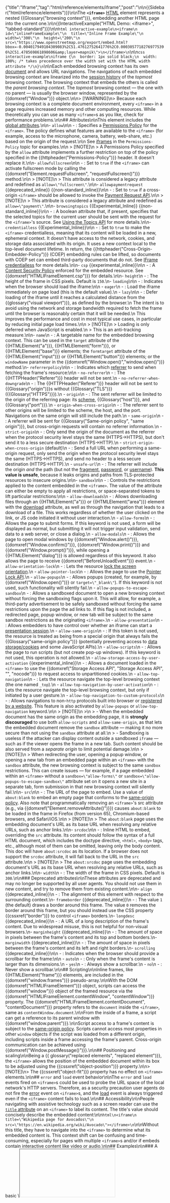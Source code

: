 {"title":"Iframe","tag":"html/reference/elements/iframe","post":"\n\n{{Sidebar(\"html/reference/elements\")}}\n\nThe **`<iframe>`** [HTML](/blog/Web/HTML) element represents a nested {{Glossary(\"browsing context\")}}, embedding another HTML page into the current one.\n\n{{InteractiveExample(\"HTML Demo: &lt;iframe&gt;\", \"tabbed-standard\")}}\n\n```html interactive-example\n<iframe\n  id=\"inlineFrameExample\"\n  title=\"Inline Frame Example\"\n  width=\"300\"\n  height=\"200\"\n  src=\"https://www.openstreetmap.org/export/embed.html?bbox=-0.004017949104309083%2C51.47612752641776%2C0.00030577182769775396%2C51.478569861898606&amp;layer=mapnik\">\n</iframe>\n```\n\n```css interactive-example\niframe {\n  border: 1px solid black;\n  width: 100%; /* takes precedence over the width set with the HTML width attribute */\n}\n```\n\nEach embedded browsing context has its own [document](/blog/Web/API/Document) and allows URL navigations. The navigations of each embedded browsing context are linearized into the [session history](/blog/Web/API/History) of the _topmost_ browsing context. The browsing context that embeds the others is called the _parent browsing context_. The _topmost_ browsing context — the one with no parent — is usually the browser window, represented by the {{domxref(\"Window\")}} object.\n\n> [!WARNING]\n> Because each browsing context is a complete document environment, every `<iframe>` in a page requires increased memory and other computing resources. While theoretically you can use as many `<iframe>`s as you like, check for performance problems.\n\n## Attributes\n\nThis element includes the [global attributes](/blog/Web/HTML/Reference/Global_attributes).\n\n- `allow`\n\n  - : Specifies a [Permissions Policy](/blog/Web/HTTP/Guides/Permissions_Policy) for the `<iframe>`. The policy defines what features are available to the `<iframe>` (for example, access to the microphone, camera, battery, web-share, etc.) based on the origin of the request.\n\n    See [iframes](/blog/Web/HTTP/Reference/Headers/Permissions-Policy#iframes) in the `Permissions-Policy` topic for examples.\n\n    > [!NOTE]\n    > A Permissions Policy specified by the `allow` attribute implements a further restriction on top of the policy specified in the {{httpheader(\"Permissions-Policy\")}} header. It doesn't replace it.\n\n- `allowfullscreen`\n\n  - : Set to `true` if the `<iframe>` can activate fullscreen mode by calling the {{domxref(\"Element.requestFullscreen\", \"requestFullscreen()\")}} method.\n\n    > [!NOTE]\n    > This attribute is considered a legacy attribute and redefined as `allow=\"fullscreen\"`.\n\n- `allowpaymentrequest` {{deprecated_inline}} {{non-standard_inline}}\n\n  - : Set to `true` if a cross-origin `<iframe>` should be allowed to invoke the [Payment Request API](/blog/Web/API/Payment_Request_API).\n\n    > [!NOTE]\n    > This attribute is considered a legacy attribute and redefined as `allow=\"payment\"`.\n\n- `browsingtopics` {{Experimental_Inline}} {{non-standard_inline}}\n\n  - : A boolean attribute that, if present, specifies that the selected topics for the current user should be sent with the request for the `<iframe>`'s source. See [Using the Topics API](/blog/Web/API/Topics_API/Using) for more details.\n\n- `credentialless` {{Experimental_Inline}}\n\n  - : Set to `true` to make the `<iframe>` credentialless, meaning that its content will be loaded in a new, ephemeral context. It doesn't have access to the network, cookies, and storage data associated with its origin. It uses a new context local to the top-level document lifetime. In return, the {{httpheader(\"Cross-Origin-Embedder-Policy\")}} (COEP) embedding rules can be lifted, so documents with COEP set can embed third-party documents that do not. See [IFrame credentialless](/blog/Web/Security/IFrame_credentialless) for more details.\n\n- `csp` {{experimental_inline}}\n\n  - : A [Content Security Policy](/blog/Web/HTTP/Guides/CSP) enforced for the embedded resource. See {{domxref(\"HTMLIFrameElement.csp\")}} for details.\n\n- `height`\n  - : The height of the frame in CSS pixels. Default is `150`.\n- `loading`\n\n  - : Indicates when the browser should load the iframe:\n\n    - `eager`\n      - : Load the iframe immediately on page load (this is the default value).\n    - `lazy`\n\n      - : Defer loading of the iframe until it reaches a calculated distance from the {{glossary(\"visual viewport\")}}, as defined by the browser.\n        The intent is to avoid using the network and storage bandwidth required to fetch the frame until the browser is reasonably certain that it will be needed.\n        This improves the performance and cost in most typical use cases, in particular by reducing initial page load times.\n\n        > [!NOTE]\n        > Loading is only deferred when JavaScript is enabled.\n        > This is an anti-tracking measure.\n\n- `name`\n  - : A targetable name for the embedded browsing context. This can be used in the `target` attribute of the {{HTMLElement(\"a\")}}, {{HTMLElement(\"form\")}}, or {{HTMLElement(\"base\")}} elements; the `formtarget` attribute of the {{HTMLElement(\"input\")}} or {{HTMLElement(\"button\")}} elements; or the `windowName` parameter in the {{domxref(\"Window.open()\",\"window.open()\")}} method.\n- `referrerpolicy`\n\n  - : Indicates which [referrer](/blog/Web/API/Document/referrer) to send when fetching the frame's resource:\n\n    - `no-referrer`\n      - : The {{HTTPHeader(\"Referer\")}} header will not be sent.\n    - `no-referrer-when-downgrade`\n      - : The {{HTTPHeader(\"Referer\")}} header will not be sent to {{Glossary(\"origin\")}}s without {{Glossary(\"TLS\")}} ({{Glossary(\"HTTPS\")}}).\n    - `origin`\n      - : The sent referrer will be limited to the origin of the referring page: its [scheme](/blog/Learn_web_development/Howto/Web_mechanics/What_is_a_URL), {{Glossary(\"host\")}}, and {{Glossary(\"port\")}}.\n    - `origin-when-cross-origin`\n      - : The referrer sent to other origins will be limited to the scheme, the host, and the port. Navigations on the same origin will still include the path.\n    - `same-origin`\n      - : A referrer will be sent for {{Glossary(\"Same-origin policy\", \"same origin\")}}, but cross-origin requests will contain no referrer information.\n    - `strict-origin`\n      - : Only send the origin of the document as the referrer when the protocol security level stays the same (HTTPS→HTTPS), but don't send it to a less secure destination (HTTPS→HTTP).\n    - `strict-origin-when-cross-origin` (default)\n      - : Send a full URL when performing a same-origin request, only send the origin when the protocol security level stays the same (HTTPS→HTTPS), and send no header to a less secure destination (HTTPS→HTTP).\n    - `unsafe-url`\n      - : The referrer will include the origin _and_ the path (but not the [fragment](/blog/Web/API/HTMLAnchorElement/hash), [password](/blog/Web/API/HTMLAnchorElement/password), or [username](/blog/Web/API/HTMLAnchorElement/username)). **This value is unsafe**, because it leaks origins and paths from TLS-protected resources to insecure origins.\n\n- `sandbox`\n\n  - : Controls the restrictions applied to the content embedded in the `<iframe>`. The value of the attribute can either be empty to apply all restrictions, or space-separated tokens to lift particular restrictions:\n\n    - `allow-downloads`\n      - : Allows downloading files through an {{HTMLElement(\"a\")}} or {{HTMLElement(\"area\")}} element with the [download](/blog/Web/HTML/Reference/Elements/a#download) attribute, as well as through the navigation that leads to a download of a file. This works regardless of whether the user clicked on the link, or JS code initiated it without user interaction.\n    - `allow-forms`\n      - : Allows the page to submit forms. If this keyword is not used, a form will be displayed as normal, but submitting it will not trigger input validation, send data to a web server, or close a dialog.\n    - `allow-modals`\n      - : Allows the page to open modal windows by {{domxref(\"Window.alert()\")}}, {{domxref(\"Window.confirm()\")}}, {{domxref(\"Window.print()\")}} and {{domxref(\"Window.prompt()\")}}, while opening a {{HTMLElement(\"dialog\")}} is allowed regardless of this keyword. It also allows the page to receive {{domxref(\"BeforeUnloadEvent\")}} event.\n    - `allow-orientation-lock`\n      - : Lets the resource [lock the screen orientation](/blog/Web/API/Screen/lockOrientation).\n    - `allow-pointer-lock`\n      - : Allows the page to use the [Pointer Lock API](/blog/Web/API/Pointer_Lock_API).\n    - `allow-popups`\n      - : Allows popups (created, for example, by {{domxref(\"Window.open()\")}} or `target=\"_blank\"`). If this keyword is not used, such functionality will silently fail.\n    - `allow-popups-to-escape-sandbox`\n      - : Allows a sandboxed document to open a new browsing context without forcing the sandboxing flags upon it. This will allow, for example, a third-party advertisement to be safely sandboxed without forcing the same restrictions upon the page the ad links to. If this flag is not included, a redirected page, popup window, or new tab will be subject to the same sandbox restrictions as the originating `<iframe>`.\n    - `allow-presentation`\n      - : Allows embedders to have control over whether an iframe can start a [presentation session](/blog/Web/API/PresentationRequest).\n    - `allow-same-origin`\n      - : If this token is not used, the resource is treated as being from a special origin that always fails the {{Glossary(\"same-origin policy\")}} (potentially preventing access to [data storage/cookies](/blog/Web/Security/Same-origin_policy#cross-origin_data_storage_access) and some JavaScript APIs).\n    - `allow-scripts`\n      - : Allows the page to run scripts (but not create pop-up windows). If this keyword is not used, this operation is not allowed.\n    - `allow-storage-access-by-user-activation` {{experimental_inline}}\n      - : Allows a document loaded in the `<iframe>` to use the {{domxref(\"Storage Access API\", \"Storage Access API\", \"\", \"nocode\")}} to request access to unpartitioned cookies.\n    - `allow-top-navigation`\n      - : Lets the resource navigate the top-level browsing context (the one named `_top`).\n    - `allow-top-navigation-by-user-activation`\n      - : Lets the resource navigate the top-level browsing context, but only if initiated by a user gesture.\n    - `allow-top-navigation-to-custom-protocols`\n      - : Allows navigations to non-`http` protocols built into browser or [registered by a website](/blog/Web/API/Navigator/registerProtocolHandler). This feature is also activated by `allow-popups` or `allow-top-navigation` keyword.\n\n    > [!NOTE]\n    >\n    > - When the embedded document has the same origin as the embedding page, it is **strongly discouraged** to use both `allow-scripts` and `allow-same-origin`, as that lets the embedded document remove the `sandbox` attribute — making it no more secure than not using the `sandbox` attribute at all.\n    > - Sandboxing is useless if the attacker can display content outside a sandboxed `iframe` — such as if the viewer opens the frame in a new tab. Such content should be also served from a _separate origin_ to limit potential damage.\n\n    > [!NOTE]\n    > When redirecting the user, opening a popup window, or opening a new tab from an embedded page within an `<iframe>` with the `sandbox` attribute, the new browsing context is subject to the same `sandbox` restrictions. This can create issues — for example, if a page embedded within an `<iframe>` without a `sandbox=\"allow-forms\"` or `sandbox=\"allow-popups-to-escape-sandbox\"` attribute set on it opens a new site in a separate tab, form submission in that new browsing context will silently fail.\n\n- `src`\n\n  - : The URL of the page to embed. Use a value of `about:blank` to embed an empty page that conforms to the [same-origin policy](/blog/Web/Security/Same-origin_policy#inherited_origins). Also note that programmatically removing an `<iframe>`'s src attribute (e.g., via {{domxref(\"Element.removeAttribute()\")}}) causes `about:blank` to be loaded in the frame in Firefox (from version 65), Chromium-based browsers, and Safari/iOS.\n\n    > [!NOTE]\n    > The `about:blank` page uses the embedding document's URL as its base URL when resolving any relative URLs, such as anchor links.\n\n- `srcdoc`\n\n  - : Inline HTML to embed, overriding the `src` attribute. Its content should follow the syntax of a full HTML document, which includes the doctype directive, `<html>`, `<body>` tags, etc., although most of them can be omitted, leaving only the body content. This doc will have `about:srcdoc` as its location. If a browser does not support the `srcdoc` attribute, it will fall back to the URL in the `src` attribute.\n\n    > [!NOTE]\n    > The `about:srcdoc` page uses the embedding document's URL as its base URL when resolving any relative URLs, such as anchor links.\n\n- `width`\n  - : The width of the frame in CSS pixels. Default is `300`.\n\n### Deprecated attributes\n\nThese attributes are deprecated and may no longer be supported by all user agents. You should not use them in new content, and try to remove them from existing content.\n\n- `align` {{deprecated_inline}}\n  - : The alignment of this element with respect to the surrounding context.\n- `frameborder` {{deprecated_inline}}\n  - : The value `1` (the default) draws a border around this frame. The value `0` removes the border around this frame, but you should instead use the CSS property {{cssxref(\"border\")}} to control `<iframe>` borders.\n- `longdesc` {{deprecated_inline}}\n  - : A URL of a long description of the frame's content. Due to widespread misuse, this is not helpful for non-visual browsers.\n- `marginheight` {{deprecated_inline}}\n  - : The amount of space in pixels between the frame's content and its top and bottom borders.\n- `marginwidth` {{deprecated_inline}}\n  - : The amount of space in pixels between the frame's content and its left and right borders.\n- `scrolling` {{deprecated_inline}}\n\n  - : Indicates when the browser should provide a scrollbar for the frame:\n\n    - `auto`\n      - : Only when the frame's content is larger than its dimensions.\n    - `yes`\n      - : Always show a scrollbar.\n    - `no`\n      - : Never show a scrollbar.\n\n## Scripting\n\nInline frames, like {{HTMLElement(\"frame\")}} elements, are included in the {{domxref(\"window.frames\")}} pseudo-array.\n\nWith the DOM {{domxref(\"HTMLIFrameElement\")}} object, scripts can access the {{domxref(\"window\")}} object of the framed resource via the {{domxref(\"HTMLIFrameElement.contentWindow\", \"contentWindow\")}} property. The {{domxref(\"HTMLIFrameElement.contentDocument\", \"contentDocument\")}} property refers to the `document` inside the `<iframe>`, same as `contentWindow.document`.\n\nFrom the inside of a frame, a script can get a reference to its parent window with {{domxref(\"window.parent\")}}.\n\nScript access to a frame's content is subject to the [same-origin policy](/blog/Web/Security/Same-origin_policy). Scripts cannot access most properties in other `window` objects if the script was loaded from a different origin, including scripts inside a frame accessing the frame's parent. Cross-origin communication can be achieved using {{domxref(\"Window.postMessage()\")}}.\n\n## Positioning and scaling\n\nBeing a {{ glossary(\"replaced elements\", \"replaced element\")}}, the `<iframe>` allows the position of the embedded document within its box to be adjusted using the {{cssxref(\"object-position\")}} property.\n\n> [!NOTE]\n> The {{cssxref(\"object-fit\")}} property has no effect on `<iframe>` elements.\n\n## `error` and `load` event behavior\n\nThe `error` and `load` events fired on `<iframe>`s could be used to probe the URL space of the local network's HTTP servers. Therefore, as a security precaution user agents do not fire the [error](/blog/Web/API/HTMLElement/error_event) event on `<iframe>`s, and the [load](/blog/Web/API/HTMLElement/load_event) event is always triggered even if the `<iframe>` content fails to load.\n\n## Accessibility\n\nPeople navigating with assistive technology such as a screen reader can use the [`title` attribute](/blog/Web/HTML/Reference/Global_attributes/title) on an `<iframe>` to label its content. The title's value should concisely describe the embedded content:\n\n```html\n<iframe\n  title=\"Wikipedia page for Avocados\"\n  src=\"https://en.wikipedia.org/wiki/Avocado\"></iframe>\n```\n\nWithout this title, they have to navigate into the `<iframe>` to determine what its embedded content is. This context shift can be confusing and time-consuming, especially for pages with multiple `<iframe>`s and/or if embeds contain interactive content like video or audio.\n\n## Examples\n\n### A basic \\<iframe>\n\nThis example embeds the page at <https://example.org> in an iframe. This is a common use case of iframes: to embed content from another site. For example, the live sample itself, and the [try it](#try_it) example at the top, are both `<iframe>` embeds of content from another Es Solution site.\n\n#### HTML\n\n```html\n<iframe\n  src=\"https://example.org\"\n  title=\"iframe Example 1\"\n  width=\"400\"\n  height=\"300\">\n</iframe>\n```\n\n#### Result\n\n{{ EmbedLiveSample('A_basic_iframe', 640,400)}}\n\n### Embedding source code in an \\<iframe>\n\nThis example directly renders source code in an iframe. This can be used as a technique to prevent script injection when displaying user-generated content, when combined with the `sandbox` attribute.\n\nNote that when using `srcdoc`, any relative URLs in the embedded content will be resolved relative to the URL of the embedding page. If you want to use anchor links that point to places in the embedded content, you need to explicitly specify `about:srcdoc` as the base URL.\n\n#### HTML\n\n```html-nolint\n<article>\n  <footer>Nine minutes ago, <i>jc</i> wrote:</footer>\n  <iframe\n    sandbox\n    srcdoc=\"<p>There are two ways to use the <code>iframe</code> element:</p>\n<ol>\n<li><a href=&quot;about:srcdoc#embed_another&quot;>To embed content from another page</a></li>\n<li><a href=&quot;about:srcdoc#embed_user&quot;>To embed user-generated content</a></li>\n</ol>\n<h2 id=&quot;embed_another&quot;>Embedding content from another page</h2>\n<p>Use the <code>src</code> attribute to specify the URL of the page to embed:</p>\n<pre><code>&amp;lt;iframe src=&quot;https://example.org&quot;&amp;gt;&amp;lt;/iframe&amp;gt;</code></pre>\n<h2 id=&quot;embed_user&quot;>Embedding user-generated content</h2>\n<p>Use the <code>srcdoc</code> attribute to specify the content to embed. This post is already an example!</p>\n\"\n    width=\"500\"\n    height=\"250\"\n></iframe>\n</article>\n```\n\nHere's how to write escape sequences when using `srcdoc`:\n\n- First, write the HTML out, escaping anything you would escape in a normal HTML document (such as `<`, `>`, `&`, etc.).\n- `&lt;` and `<` represent the exact same character in the `srcdoc` attribute. Therefore, to make it an actual escape sequence in the HTML document, replace any ampersands (`&`) with `&amp;`. For example, `&lt;` becomes `&amp;lt;`, and `&amp;` becomes `&amp;amp;`.\n- Replace any double quotes (`\"`) with `&quot;` to prevent the `srcdoc` attribute from being prematurely terminated (if you use `'` instead, then you should replace `'` with `&apos;` instead). This step happens after the previous one, so `&quot;` generated in this step doesn't become `&amp;quot;`.\n\n#### Result\n\n{{ EmbedLiveSample('Embedding_source_code_in_an_iframe', 640, 300)}}\n\n## Technical summary\n\n<table class=\"properties\">\n  <tbody>\n    <tr>\n      <th scope=\"row\">\n        <a href=\"/blog/Web/HTML/Guides/Content_categories\"\n          >Content categories</a\n        >\n      </th>\n      <td>\n        <a href=\"/blog/Web/HTML/Guides/Content_categories#flow_content\"\n          >Flow content</a\n        >,\n        <a href=\"/blog/Web/HTML/Guides/Content_categories#phrasing_content\"\n          >phrasing content</a\n        >, embedded content, interactive content, palpable content.\n      </td>\n    </tr>\n    <tr>\n      <th scope=\"row\">Permitted content</th>\n      <td>None.</td>\n    </tr>\n    <tr>\n      <th scope=\"row\">Tag omission</th>\n      <td>None, both the starting and ending tags are mandatory.</td>\n    </tr>\n    <tr>\n      <th scope=\"row\">Permitted parents</th>\n      <td>Any element that accepts embedded content.</td>\n    </tr>\n    <tr>\n      <th scope=\"row\">Implicit ARIA role</th>\n      <td>\n        <a href=\"https://w3c.github.io/html-aria/#dfn-no-corresponding-role\"\n          >No corresponding role</a\n        >\n      </td>\n    </tr>\n    <tr>\n      <th scope=\"row\">Permitted ARIA roles</th>\n      <td>\n        <a href=\"/blog/Web/Accessibility/ARIA/Reference/Roles/application_role\"><code>application</code></a>, <a href=\"/blog/Web/Accessibility/ARIA/Reference/Roles/document_role\"><code>document</code></a>,\n        <a href=\"/blog/Web/Accessibility/ARIA/Reference/Roles/img_role\"><code>img</code></a>, <a href=\"/blog/Web/Accessibility/ARIA/Reference/Roles/none_role\"><code>none</code></a>,\n        <a href=\"/blog/Web/Accessibility/ARIA/Reference/Roles/presentation_role\"><code>presentation</code></a>\n      </td>\n    </tr>\n    <tr>\n      <th scope=\"row\">DOM interface</th>\n      <td>{{domxref(\"HTMLIFrameElement\")}}</td>\n    </tr>\n  </tbody>\n</table>\n\n## Specifications\n\n{{Specifications}}\n\n## Browser compatibility\n\n{{Compat}}\n\n## See also\n\n- [CSP: frame-ancestors](/blog/Web/HTTP/Reference/Headers/Content-Security-Policy/frame-ancestors)\n- [Privacy, permissions, and information security](/blog/Web/Privacy)\n","slug":"54061044fd234054a2ca306df452109b","authors":"Admin Es Solution","draft":false,"datecreated":"2025-07-05T19:05:34.499Z","dateupdated":"2025-07-05T19:05:34.499Z","layout":"PostBanner"}